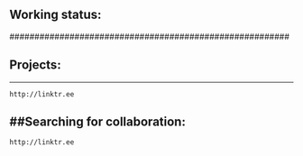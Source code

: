 ## Working status:
########################################################


## Projects:
--------------------------------------------------------
`http://linktr.ee`



##Searching for collaboration:
--------------------------------------------------------
`http://linktr.ee`
